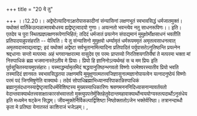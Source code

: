 +++
title = "20 ये तु"

+++
।।12.20।। अद्वेष्टेत्यादिनाऽक्षरोपासकादीनां संन्यासिनां लक्षणभूतं
स्वभावसिद्धं धर्मजातमुक्तं। यथोक्तं वार्तिकेउत्पन्नात्मावबोधस्य
ह्यद्वेष्टृत्वादयो गुणाः। अयत्नतो भवन्त्येव नतु साधनरूपिणः।। इति। एतदेव
च पुरा स्थितप्रज्ञलक्षणरूपेणाभिहितं; तदिदं धर्मजातं प्रयत्नेन
संपाद्यमानं मुमुक्षोर्मोक्षसाधनं भवतीति प्रतिपादयन्नुपसंहरति --
येत्विति। ये तु संन्यासिनो मुमुक्षवो धर्म्यामृतं धर्मरूपममृतं
अमृतत्वसाधनत्वात् अमृतवदास्वाद्यत्वाद्वा; इदं यथोक्तं अद्वेष्टा
सर्वभूतानामित्यादिना प्रतिपादितं पर्युपासतेऽनुतिष्ठन्ति प्रयत्नेन
श्रद्दधानाः सन्तो मत्परमाः अहं भगवानक्षरात्मा वासुदेव एव परमः
प्राप्तव्यो निरतिशयगतिर्येषां ते मत्परमा भक्ता मां निरुपाधिकं ब्रह्म
भजमानास्तेऽतीव मे प्रियाः। प्रियो हि ज्ञानिनोऽत्यर्थमहं स च मम प्रियः इति
पूर्वसूचितस्यायमुपसंहारः। यस्माद्धर्म्यामृतमिदं श्रद्धयानुतिष्ठन्भगवतो
विष्णोः परमेश्वरस्यातीव प्रियो भवति तस्मादिदं ज्ञानवतः स्वभावसिद्धतया
लक्षणमपि मुमुक्षुणात्मतत्त्वजिज्ञासुनात्मज्ञानोपायत्वेन यत्नादनुष्ठेयं
विष्णोः परमं पदं जिगमिषुणेति वाक्यार्थः। तदेवं
सोपाधिब्रह्माभिध्यानपरिपाकान्निरुपाधिकं
ब्रह्मानुसंदधानस्याद्वेष्टृत्वादिधर्मविशिष्टस्य मुख्यस्याधिकारिणः
श्रवणमनननिदिध्यासनान्यावर्तयतो
वेदान्तवाक्यार्थतत्त्वसाक्षात्कारसंभवात्ततो
मुक्त्युपपत्तेर्मुक्तिहेतुवेदान्तमहावाक्यार्थोन्वययोग्यस्तत्पदार्थोऽनुसंधेय
इति मध्यमेन षट्केन सिद्धम्। जीवन्मुक्तेर्निर्विकल्पाद्विशिष्टा
निष्ठोक्तातोऽजेन भक्तेर्वरिष्ठा। तत्रानन्दाब्धौ कृता मे प्रतिष्ठा
येनातस्तं काशिराजं भजेऽहम्। ,
